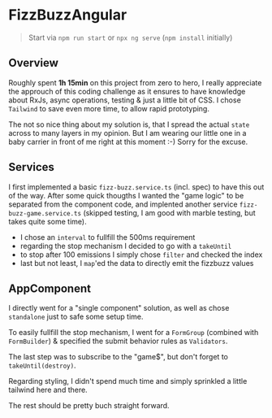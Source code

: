 # FizzBuzzAngular

> Start via `npm run start` or `npx ng serve` (`npm install` initially)

## Overview

Roughly spent **1h 15min** on this project from zero to hero, I really appreciate the approuch of this coding challenge as
it ensures to have knowledge about RxJs, async operations, testing & just a little bit of CSS. I chose
`Tailwind` to save even more time, to allow rapid prototyping.

The not so nice thing about my solution is, that I spread the actual `state` across to many layers
in my opinion. But I am wearing our little one in a baby carrier in front of me right at this moment :-)
Sorry for the excuse.

## Services

I first implemented a basic `fizz-buzz.service.ts` (incl. spec) to have this out of the way. After some
quick thougths I wanted the "game logic" to be separated from the component code, and implented another
service `fizz-buzz-game.service.ts` (skipped testing, I am good with marble testing, but takes quite some time).

- I chose an `interval` to fullfill the 500ms requirement
- regarding the stop mechanism I decided to go with a `takeUntil`
- to stop after 100 emissions I simply chose `filter` and checked the index
- last but not least, I `map`'ed the data to directly emit the fizzbuzz values

## AppComponent

I directly went for a "single component" solution, as well as chose `standalone` just to safe some setup time.

To easily fullfill the stop mechanism, I went for a `FormGroup` (combined with `FormBuilder`) & specified the
submit behavior rules as `Validators`.

The last step was to subscribe to the "game$", but don't forget to `takeUntil(destroy)`.

Regarding styling, I didn't spend much time and simply sprinkled a little tailwind here and there.

The rest should be pretty buch straight forward.
